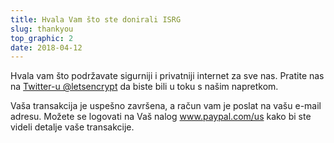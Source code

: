 ```yaml
---
title: Hvala Vam što ste donirali ISRG
slug: thankyou
top_graphic: 2
date: 2018-04-12
---
```


Hvala vam što podržavate sigurniji i privatniji internet za sve nas. Pratite nas na [Twitter-u @letsencrypt](https://twitter.com/letsencrypt) da biste bili u toku s našim napretkom.

Vaša transakcija je uspešno završena, a račun vam je poslat na vašu e-mail adresu. Možete se logovati na Vaš nalog <a href="https://www.paypal.com/us">www.paypal.com/us</a> kako bi ste videli detalje vaše transakcije.